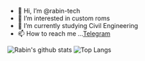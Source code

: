 - 👋 Hi, I’m @rabin-tech
- 👀 I’m interested in custom roms
- 🌱 I’m currently studying Civil Engineering
- 📫 How to reach me ...[Telegram](http://t.me/professor36)

![Rabin's github stats](https://github-readme-stats.vercel.app/api?username=rabin-tech&show_icons=true&count_private=true&line_height=40)
![Top Langs](https://github-readme-stats.vercel.app/api/top-langs/?username=rabin-tech&hide=html)

<!---
rabin-tech/rabin-tech is a ✨ special ✨ repository because its `README.md` (this file) appears on your GitHub profile.
You can click the Preview link to take a look at your changes.
--->
